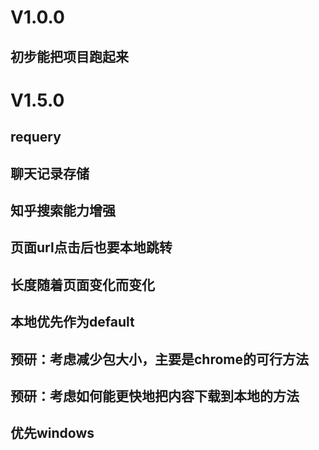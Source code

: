 # V1.0.0
## 初步能把项目跑起来

# V1.5.0 
## requery
## 聊天记录存储
## 知乎搜索能力增强
## 页面url点击后也要本地跳转
## 长度随着页面变化而变化
## 本地优先作为default
## 预研：考虑减少包大小，主要是chrome的可行方法
## 预研：考虑如何能更快地把内容下载到本地的方法
## 优先windows 
